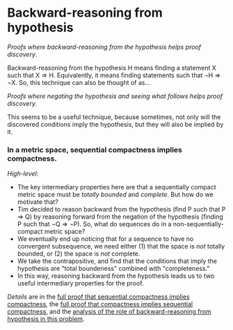 # Backward-reasoning from hypothesis

_Proofs where backward-reasoning from the hypothesis helps proof discovery_. 

Backward-reasoning from the hypothesis H means finding a statement X such that X ⇒ H.  Equivalently, it means finding statements such that ¬H ⇒ ¬X.  So, this technique can also be thought of as... 

_Proofs where negating the hypothesis and seeing what follows helps proof discovery._

This seems to be a useful technique, because sometimes, not only will the discovered conditions imply the hypothesis, but they will also be implied by it.

### In a metric space, sequential compactness implies compactness.

*High-level:* 
- The key intermediary properties here are that a sequentially compact metric space must be _totally bounded_ and _complete_.  But how do we motivate that?  
- Tim decided to reason backward from the hypothesis (find P such that P ⇒ Q) by reasoning forward from the negation of the hypothesis (finding P such that ¬Q ⇒ ¬P).  So, what do sequences do in a non-sequentially-compact metric space?
- We eventually end up noticing that for a sequence to have no convergent subsequence, we need either (1) that the space is _not_ totally bounded, or (2) the space is _not_ complete.
- We take the contrapositive, and find that the conditions that imply the hypothesis are "total boundeness" combined with "completeness."
- In this way, reasoning backward from the hypothesis leads us to two useful intermediary properties for the proof.

*Details* are in the [full proof that sequential compactness implies compactness][1], the [full proof that compactness implies sequential compactness][2], and the [analysis of the role of backward-reasoning from hypothesis in this problem][3].

[1]:	./seq-implies-compact.pdf
[2]:	./compact-implies-seq.pdf
[3]:	analysis.pdf
